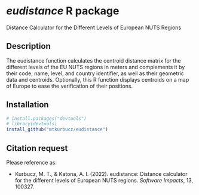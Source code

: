 # *eudistance* R package
Distance Calculator for the Different Levels of European NUTS Regions

## Description
The eudistance function calculates the centroid distance matrix for the different levels of the EU NUTS regions in meters and complements it by their code, name, level, and country identifier, as well as their geometric data and centroids. Optionally, this R function displays centroids on a map of Europe to ease the verification of their positions.

## Installation
```R
# install.packages("devtools")
# library(devtools)
install_github("mtkurbucz/eudistance")
```

## Citation request
Please reference as:
<ul>
  <li>Kurbucz, M. T., & Katona, A. I. (2022). eudistance: Distance calculator for the different levels of European NUTS regions. <i>Software Impacts</i>, 13, 100327.</li>
</ul>

